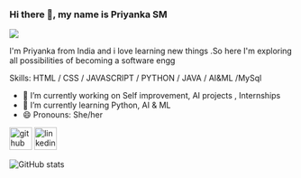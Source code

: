 ### Hi there 👋, my name is Priyanka SM
![](https://arturssmirnovs.github.io/github-profile-readme-generator/images/banner.png)

I'm Priyanka from India and i love learning new things .So here I'm exploring all possibilities of becoming a software engg

Skills: HTML / CSS / JAVASCRIPT / PYTHON / JAVA / AI&ML /MySql

- 🔭 I’m currently working on Self improvement, AI projects , Internships 
- 🌱 I’m currently learning Python, AI & ML  
- 😄 Pronouns: She/her 


[<img src='https://cdn.jsdelivr.net/npm/simple-icons@3.0.1/icons/github.svg' alt='github' height='40'>](https://github.com/priyanka-26-sm)  [<img src='https://cdn.jsdelivr.net/npm/simple-icons@3.0.1/icons/linkedin.svg' alt='linkedin' height='40'>](https://www.linkedin.com/in/https://www.linkedin.com/in/priyanka-s-m-6b2001286//)  

![GitHub stats](https://github-readme-stats.vercel.app/api?username=priyanka-26-sm&show_icons=true)  

